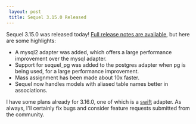 ```yaml
---
 layout: post
 title: Sequel 3.15.0 Released
---
```


Sequel 3.15.0 was released today!  <a href="http://sequel.jeremyevans.net/rdoc/files/doc/release_notes/3_15_0_txt.html">Full release notes are available</a>, but here are some highlights:

* A mysql2 adapter was added, which offers a large performance improvement over the mysql adapter.
* Support for sequel_pg was added to the postgres adapter when pg is being used, for a large performance improvement.
* Mass assignment has been made about 10x faster.
* Sequel now handles models with aliased table names better in associations.

I have some plans already for 3.16.0, one of which is a <a href="http://github.com/shanna/swift">swift</a> adapter.  As always, I'll certainly fix bugs and consider feature requests submitted from the community.
